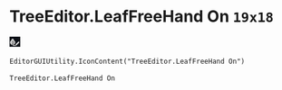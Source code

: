 # TreeEditor.LeafFreeHand On `19x18`
<img src="/img/TreeEditor.LeafFreeHand%20On.png" width=19 height=18>

``` CSharp
EditorGUIUtility.IconContent("TreeEditor.LeafFreeHand On")
```
```
TreeEditor.LeafFreeHand On
```
